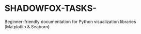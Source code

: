 # SHADOWFOX-TASKS-
Beginner-friendly documentation for Python visualization libraries (Matplotlib &amp; Seaborn).
